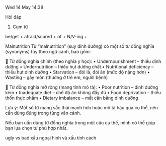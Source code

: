 Wed 14 May 14:38

Hỏi đáp

1. Cụm từ

be/get + afraid/scared + of + N/V-ing +

Malnutrition 
Từ “malnutrition” (suy dinh dưỡng) có một số từ đồng nghĩa (synonyms) tùy theo ngữ cảnh, bao gồm:

📌 Từ đồng nghĩa chính (theo nghĩa y học):
	•	Undernourishment – thiếu dinh dưỡng
	•	Undernutrition – thiếu hụt dưỡng chất
	•	Nutritional deficiency – thiếu hụt dinh dưỡng
	•	Starvation – đói lả, đói ăn (mức độ nặng hơn)
	•	Wasting – gầy mòn (thường ở trẻ em, người bệnh)

📌 Từ đồng nghĩa mở rộng (mang tính mô tả):
	•	Poor nutrition – dinh dưỡng kém
	•	Inadequate diet – chế độ ăn không đầy đủ
	•	Food deprivation – thiếu thốn thực phẩm
	•	Dietary imbalance – mất cân bằng dinh dưỡng

Lưu ý: Một số từ mang sắc thái mạnh hơn hoặc mô tả hậu quả cụ thể, nên cần dùng đúng trong từng văn cảnh.

Nếu bạn cần dùng từ đồng nghĩa trong một câu cụ thể, mình có thể giúp bạn lựa chọn từ phù hợp nhất.


ugly vs bad
xấu ngoại hình và xấu tính cách

